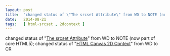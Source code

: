 ```yaml
---
layout: post
title:  "changed status of \"The srcset Attribute\" from WD to NOTE (now part of core HTML5); changed status of \"HTML Canvas 2D Context\" from WD to CR"
date:   2014-08-21
tags:   [ html-srcset , 2dcontext ]
---
```


changed status of "[The srcset Attribute](/spec/html-srcset)" from WD to NOTE (now part of core HTML5); changed status of "[HTML Canvas 2D Context](/spec/2dcontext)" from WD to CR

